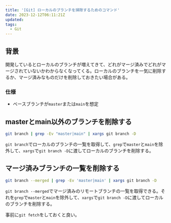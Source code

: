 ```yaml
---
title: '[Git] ローカルのブランチを掃除するためのコマンド'
date: 2023-12-12T06:11:21Z
updated:
tags:
  - Git
---
```


## 背景

開発しているとローカルのブランチが増えてきて、どれがマージ済みでどれがマージされていないかわからなくなってくる。ローカルのブランチを一気に削除するか、マージ済みなものだけを削除しておきたい場合がある。

### 仕様

- ベースブランチが`master`または`main`を想定

## <!-- textlint-disable -->master<!-- textlint-enable -->とmain以外のブランチを削除する

```bash
git branch | grep -Ev "master|main" | xargs git branch -D
```

`git branch`でローカルのブランチの一覧を取得して、`grep`で`master`と`main`を除外して、`xargs`で`git branch -D`に渡してローカルのブランチを削除する。

## マージ済みブランチの一覧を削除する

```bash
git branch --merged | grep -Ev 'master|main' | xargs git branch -D
```

`git branch --merged`でマージ済みのリモートブランチの一覧を取得できる。それを`grep`で`master`と`main`を除外して、`xargs`で`git branch -D`に渡してローカルのブランチを削除する。

事前に`git fetch`をしておくと良い。
